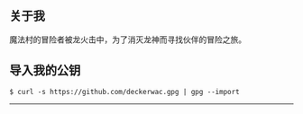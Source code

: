 <h2>
  <samp>
     关于我
  </samp>
</h2>
<p>
  <samp>
    魔法村的冒险者被龙火击中，为了消灭龙神而寻找伙伴的冒险之旅。
  </samp>
</p>

###

<h2>
  <samp>
    导入我的公钥
  </samp>
</h2>

```
$ curl -s https://github.com/deckerwac.gpg | gpg --import
```

____
